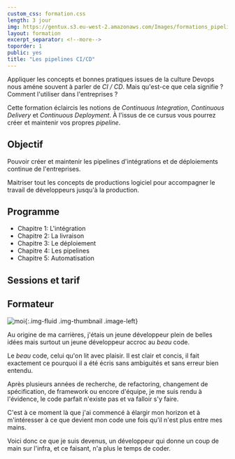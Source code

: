 ```yaml
---
custom_css: formation.css
length: 3 jour
img: https://gentux.s3.eu-west-2.amazonaws.com/Images/formations_pipelines-small.jpg
layout: formation
excerpt_separator: <!--more-->
toporder: 1
public: yes
title: "Les pipelines CI/CD"
---
```


Appliquer les concepts et bonnes pratiques issues de la culture Devops nous
améne souvent à parler de *CI / CD*. Mais qu'est-ce que cela signifie ? Comment
l'utiliser dans l'entreprises ?

Cette formation éclaircis les notions de *Continuous Integration*, *Continuous
Delivery* et *Continuous Deployment*. À l'issus de ce cursus vous pourrez créer
et maintenir vos propres *pipeline*.

<!--more-->

## Objectif

Pouvoir créer et maintenir les pipelines d'intégrations et de déploiements
continue de l'entreprises.

Maitriser tout les concepts de productions logiciel pour accompagner le travail
de développeurs jusqu'à la production.

## Programme

* Chapitre 1: L'intégration
* Chapitre 2: La livraison
* Chapitre 3: Le déploiement
* Chapitre 4: Les pipelines
* Chapitre 5: Automatisation

## Sessions et tarif

## Formateur

![moi](https://gentux.s3.eu-west-2.amazonaws.com/Images/gentux-sd.png){:.img-fluid .img-thumbnail .image-left}

Au origine de ma carrières, j'étais un jeune développeur plein de belles idées
mais surtout un jeune développeur accroc au *beau* code.

Le *beau* code, celui qu'on lit avec plaisir. Il est clair et concis, il fait
exactement ce pourquoi il a été écris sans ambiguités et sans erreur bien
entendu.

Après plusieurs années de recherche, de refactoring, changement de
spécification, de framework ou encore d'équipe, je me suis rendu à l'évidence,
le code parfait n'existe pas et va falloir s'y faire.

C'est à ce moment là que j'ai commencé à élargir mon horizon et à m'intéresser à
ce que devient mon code une fois qu'il n'est plus entre mes mains.

Voici donc ce que je suis devenus, un développeur qui donne un coup de main sur
l'infra, et ce faisant, n'a plus le temps de coder.
